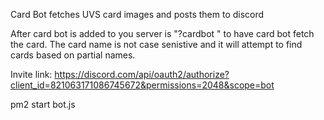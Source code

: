 Card Bot fetches UVS card images and posts them to discord

After card bot is added to you server is "?cardbot <card name>" to have card bot fetch the card. The card name is not case senistive and it will attempt to find cards based on partial names.

Invite link: https://discord.com/api/oauth2/authorize?client_id=821063171086745672&permissions=2048&scope=bot

  
  pm2 start bot.js
